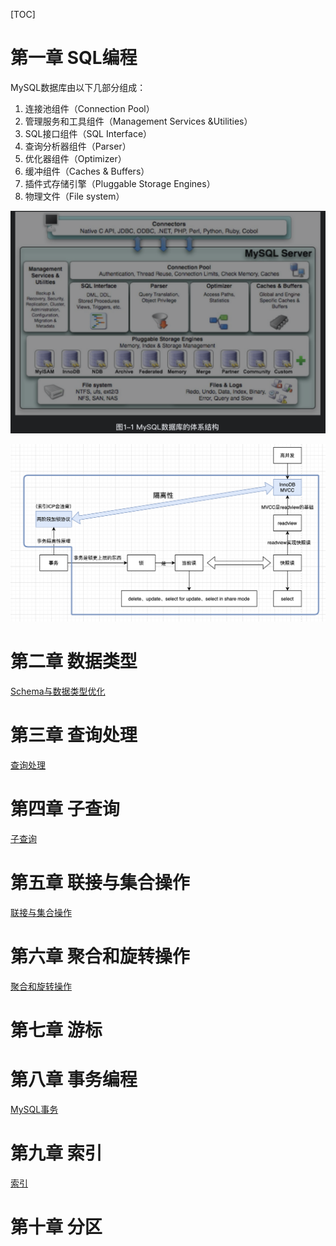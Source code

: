 [TOC]

# 第一章 SQL编程
MySQL数据库由以下几部分组成：
1. 连接池组件（Connection Pool）
2. 管理服务和工具组件（Management Services &Utilities）
3. SQL接口组件（SQL Interface）
4. 查询分析器组件（Parser）
5. 优化器组件（Optimizer）
6. 缓冲组件（Caches & Buffers）
7. 插件式存储引擎（Pluggable Storage Engines）
8. 物理文件（File system）

![MySQL数据库体系结构](./pic/MySQL技术内幕:SQL编程_MySQL数据库体系结构.png)

![MVCC和2PL](./pic/MySQL技术内幕:SQL编程_MVCC和2PL.png)


# 第二章 数据类型
[Schema与数据类型优化](./Schema与数据类型优化.md)

# 第三章 查询处理
[查询处理](./查询处理.md)

# 第四章 子查询
[子查询](./子查询.md)

# 第五章 联接与集合操作
[联接与集合操作](./联接与集合操作.md)

# 第六章 聚合和旋转操作
[聚合和旋转操作](聚合和旋转操作.md)

# 第七章 游标


# 第八章 事务编程
[MySQL事务](./MySQL事务.md)

# 第九章 索引
[索引](./MySQL索引.md)

# 第十章 分区